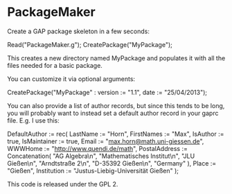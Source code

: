 PackageMaker
============

Create a GAP package skeleton in a few seconds:

  Read("PackageMaker.g");
  CreatePackage("MyPackage");

This creates a new directory named MyPackage and populates it with
all the files needed for a basic package.

You can customize it via optional arguments:

  CreatePackage("MyPackage" : version := "1.1", date := "25/04/2013");

You can also provide a list of author records, but since this tends to
be long, you will probably want to instead set a default author
record in your gaprc file. E.g. I use this:


DefaultAuthor :=
  rec( LastName := "Horn",
       FirstNames := "Max",
       IsAuthor := true,
       IsMaintainer := true,
       Email := "max.horn@math.uni-giessen.de",
       WWWHome := "http://www.quendi.de/math",
       PostalAddress := Concatenation(
               "AG Algebra\n",
               "Mathematisches Institut\n",
               "JLU Gießen\n",
               "Arndtstraße 2\n",
               "D-35392 Gießen\n",
               "Germany" ),
       Place := "Gießen",
       Institution := "Justus-Liebig-Universität Gießen"
     );


This code is released under the GPL 2.

